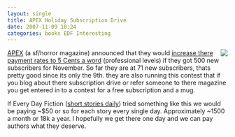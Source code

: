 ```yaml
---
layout: single
title: APEX Holiday Subscription Drive
date: 2007-11-09 18:24
categories: books EDF Interesting
---
```

<a href="http://www.apexdigest.com/"><img src="/public/uploads/2007/11/apex10cvr_medium.jpg" align="right" />APEX</a> (a sf/horror magazine) announced that they would <a href="http://apexdigest.livejournal.com/78549.html">increase there payment rates to 5 Cents a word</a> (professional levels) if they got 500 new subscribers for November. So far they are at 71 new subscribers, thats pretty good since its only the 9th. they are also running this contest that if you blog about there subscription drive or refer someone to there magazine you get entered in to a contest for a free subscription and a mug.

If Every Day Fiction (<a href="http://www.everydayfiction.com/">short stories daily</a>) tried something like this we would be paying ~$50 or so for each story every single day. Approximately ~1500 a month or 18k a year. I hopefully we get there one day and we can pay authors what they deserve.
